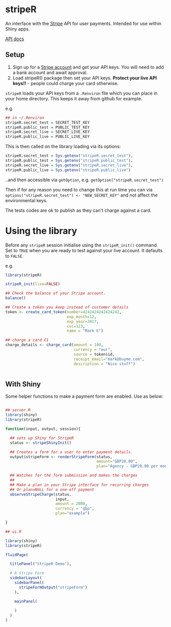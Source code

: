 # stripeR

An interface with the [Stripe](https://stripe.com) API for user payments.  Intended for use within Shiny apps. 

[API docs](https://stripe.com/docs/api/curl)

## Setup

1. Sign up for a [Stripe account](https://dashboard.stripe.com/register) and get your API keys.  You will need to add a bank account and await approval.
2. Load stripeR() package then set your API keys.  **Protect your live API keys!!** - people could charge your card otherwise.

`stripeR` loads your API keys from a `.Renviron` file which you can place in your home directory.  This keeps it away from github for example. 

e.g.

```r
## in ~/.Renviron
stripeR.secret_test = SECRET_TEST_KEY
stripeR.public_test = PUBLIC_TEST_KEY
stripeR.secret_live = SECRET_LIVE_KEY
stripeR.public_live = PUBLIC_LIVE_KEY

```

This is then called on the library loading via its options: 
 
```r
stripeR.secret_test = Sys.getenv("stripeR.secret_test"),
stripeR.public_test = Sys.getenv("stripeR.public_test"),
stripeR.secret_live = Sys.getenv("stripeR.secret_live"), 
stripeR.public_live = Sys.getenv("stripeR.public_live") 
```

..and then accessible via `getOption`, e.g. `getOption("stripeR.secret_test")`

Then if for any reason you need to change this at run time you can via `options("stripeR.secret_test") <- "NEW_SECRET_KEY"` and not affect the environmental keys. 

The tests codes are ok to publish as they can't charge against a card. 

# Using the library

Before any `stripeR` session initialise using the `stripeR_init()` command.  Set to `TRUE` when you are ready to test against your live account.  It defaults to `FALSE`.

e.g.

```r
library(stripeR)

stripeR_init(live=FALSE)

## Check the balance of your Stripe account.
balance()

## Create a token you keep instead of customer details
token <- create_card_token(number=4242424242424242, 
                           exp_month=12, 
                           exp_year=2017, 
                           cvc=123, 
                           name = "Mark E")

## charge a card €1
charge_details <- charge_card(amount = 100, 
                              currency = "eur", 
                              source = token$id, 
                              receipt_email="mark@buyme.com",
                              description = "Nice stuff")



```

## With Shiny

Some helper functions to make a payment form are enabled.  Use as below:

```r

## server.R
library(shiny)
library(stripeR)

function(input, output, session){

  ## sets up Shiny for StripeR
  status <- stripeShinyInit()

  ## Creates a form for a user to enter payment details.
  output$stripeForm <- renderStripeForm(status,
                                        amount="GBP20.00",
                                        plan="Agency - GBP20.00 per month")

  ## Watches for the form submission and makes the charges
  ## 
  ## Make a plan in your Stripe interface for recurring charges
  ## Or plan=NULL for a one-off payment
  observeStripeCharge(status,
                      input,
                      amount = 2000,
                      currency = "gbp",
                      plan="example")

}

## ui.R

library(shiny)
library(stripeR)

fluidPage(

  titlePanel("StripeR Demo"),

  # A Stripe Form
  sidebarLayout(
    sidebarPanel(
      stripeFormOutput("stripeForm")
    ),

    mainPanel(
      
    )
  )
)

```


